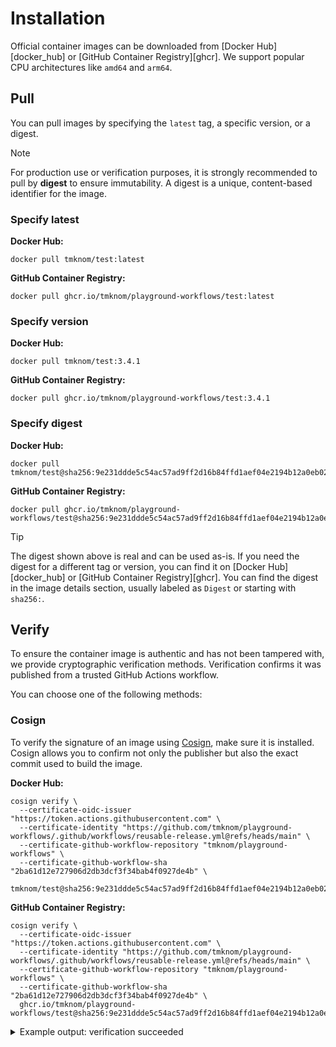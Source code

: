 # Installation

Official container images can be downloaded from [Docker Hub][docker_hub] or [GitHub Container Registry][ghcr].
We support popular CPU architectures like `amd64` and `arm64`.

## Pull

You can pull images by specifying the `latest` tag, a specific version, or a digest.

> [!NOTE]
>
> For production use or verification purposes, it is strongly recommended to pull by **digest** to ensure immutability.
> A digest is a unique, content-based identifier for the image.

### Specify latest

**Docker Hub:**

```shell
docker pull tmknom/test:latest
```

**GitHub Container Registry:**

```shell
docker pull ghcr.io/tmknom/playground-workflows/test:latest
```

### Specify version

**Docker Hub:**

```shell
docker pull tmknom/test:3.4.1
```

**GitHub Container Registry:**

```shell
docker pull ghcr.io/tmknom/playground-workflows/test:3.4.1
```

### Specify digest

**Docker Hub:**

```shell
docker pull tmknom/test@sha256:9e231ddde5c54ac57ad9ff2d16b84ffd1aef04e2194b12a0eb02556c6a6db72d
```

**GitHub Container Registry:**

```shell
docker pull ghcr.io/tmknom/playground-workflows/test@sha256:9e231ddde5c54ac57ad9ff2d16b84ffd1aef04e2194b12a0eb02556c6a6db72d
```

> [!TIP]
>
> The digest shown above is real and can be used as-is.
> If you need the digest for a different tag or version, you can find it on [Docker Hub][docker_hub] or [GitHub Container Registry][ghcr].
> You can find the digest in the image details section, usually labeled as `Digest` or starting with `sha256:`.

## Verify

To ensure the container image is authentic and has not been tampered with, we provide cryptographic verification methods.
Verification confirms it was published from a trusted GitHub Actions workflow.

You can choose one of the following methods:

### Cosign

To verify the signature of an image using [Cosign](https://github.com/sigstore/cosign), make sure it is installed.
Cosign allows you to confirm not only the publisher but also the exact commit used to build the image.

**Docker Hub:**

```shell
cosign verify \
  --certificate-oidc-issuer "https://token.actions.githubusercontent.com" \
  --certificate-identity "https://github.com/tmknom/playground-workflows/.github/workflows/reusable-release.yml@refs/heads/main" \
  --certificate-github-workflow-repository "tmknom/playground-workflows" \
  --certificate-github-workflow-sha "2ba61d12e727906d2db3dcf3f34bab4f0927de4b" \
  tmknom/test@sha256:9e231ddde5c54ac57ad9ff2d16b84ffd1aef04e2194b12a0eb02556c6a6db72d
```

**GitHub Container Registry:**

```shell
cosign verify \
  --certificate-oidc-issuer "https://token.actions.githubusercontent.com" \
  --certificate-identity "https://github.com/tmknom/playground-workflows/.github/workflows/reusable-release.yml@refs/heads/main" \
  --certificate-github-workflow-repository "tmknom/playground-workflows" \
  --certificate-github-workflow-sha "2ba61d12e727906d2db3dcf3f34bab4f0927de4b" \
  ghcr.io/tmknom/playground-workflows/test@sha256:9e231ddde5c54ac57ad9ff2d16b84ffd1aef04e2194b12a0eb02556c6a6db72d
```

<details>
<summary>Example output: verification succeeded</summary>
```shell

Verification for ghcr.io/tmknom/playground-workflows/test@sha256:9e231ddde5c54ac57ad9ff2d16b84ffd1aef04e2194b12a0eb02556c6a6db72d --
The following checks were performed on each of these signatures:
  - The cosign claims were validated
  - Existence of the claims in the transparency log was verified offline
  - The code-signing certificate was verified using trusted certificate authority certificates

[{"critical":{"identity":{"docker-reference":"ghcr.io/tmknom/playground-workflows/test"},"image":{"d...
```
</details>

### GitHub Artifact Attestations

To verify provenance using [GitHub CLI](https://cli.github.com/), make sure it is installed.
GitHub Artifact Attestations allows you to confirm that the image was built by a trusted workflow and published by the specified repository.

**Docker Hub:**

```shell
gh attestation verify oci://tmknom/test@sha256:9e231ddde5c54ac57ad9ff2d16b84ffd1aef04e2194b12a0eb02556c6a6db72d \
  --deny-self-hosted-runners \
  --repo "tmknom/playground-workflows" \
  --cert-oidc-issuer "https://token.actions.githubusercontent.com" \
  --cert-identity "https://github.com/tmknom/playground-workflows/.github/workflows/reusable-release.yml@refs/heads/main"
```

**GitHub Container Registry:**

```shell
gh attestation verify oci://ghcr.io/tmknom/playground-workflows/test@sha256:9e231ddde5c54ac57ad9ff2d16b84ffd1aef04e2194b12a0eb02556c6a6db72d \
  --deny-self-hosted-runners \
  --repo "tmknom/playground-workflows" \
  --cert-oidc-issuer "https://token.actions.githubusercontent.com" \
  --cert-identity "https://github.com/tmknom/playground-workflows/.github/workflows/reusable-release.yml@refs/heads/main"
```

<details>
<summary>Example output: verification succeeded</summary>
```shell

```
</details>

[docker_hub]: https://hub.docker.com/r/tmknom/test
[ghcr]: https://github.com/tmknom/playground-workflows/pkgs/container/dockerfiles%2Ftest
